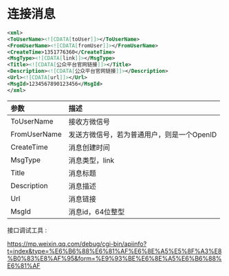 # 连接消息

```xml
<xml>
<ToUserName><![CDATA[toUser]]></ToUserName>
<FromUserName><![CDATA[fromUser]]></FromUserName>
<CreateTime>1351776360</CreateTime>
<MsgType><![CDATA[link]]></MsgType>
<Title><![CDATA[公众平台官网链接]]></Title>
<Description><![CDATA[公众平台官网链接]]></Description>
<Url><![CDATA[url]]></Url>
<MsgId>1234567890123456</MsgId>
</xml>
```

| 参数 | 描述 |
| :--- | :--- |
| ToUserName | 接收方微信号 |
| FromUserName | 发送方微信号，若为普通用户，则是一个OpenID |
| CreateTime | 消息创建时间 |
| MsgType | 消息类型，link |
| Title | 消息标题 |
| Description | 消息描述 |
| Url | 消息链接 |
| MsgId | 消息id，64位整型 |

接口调试工具 : 

https://mp.weixin.qq.com/debug/cgi-bin/apiinfo?t=index&type=%E6%B6%88%E6%81%AF%E6%8E%A5%E5%8F%A3%E8%B0%83%E8%AF%95&form=%E9%93%BE%E6%8E%A5%E6%B6%88%E6%81%AF

